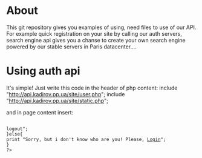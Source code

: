 About
===
This git repository gives you examples of using, need files to use of our API.
For example quick registration on your site by calling our auth servers,
search engine api gives you a chanse to create your own search engine powered by our stable
servers in Paris datacenter....

Using auth api
===
It's simple! Just write this code in the header of php content:
include "http://api.kadirov.pp.ua/site/user.php";
include "http://api.kadirov.pp.ua/site/static.php";

and in page content insert:
<code>
<?php
if  ($user){
print "Welcome back, " $user "!";
print "You can <a href='http://api.kadirov.pp.ua/site/logout.php' target='_blank'>logout</a>";
}else{
print "Sorry, but i don't know who are you! Please, <a href='http://api.kadirov.pp.ua/site/login.php' target='_blank'>Login</a>";
}
?>
</code>
